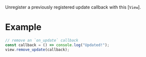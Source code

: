 Unregister a previously registered update callback with this [`View`].

# Example

```javascript
// remove an `on_update` callback
const callback = () => console.log("Updated!");
view.remove_update(callback);
```
